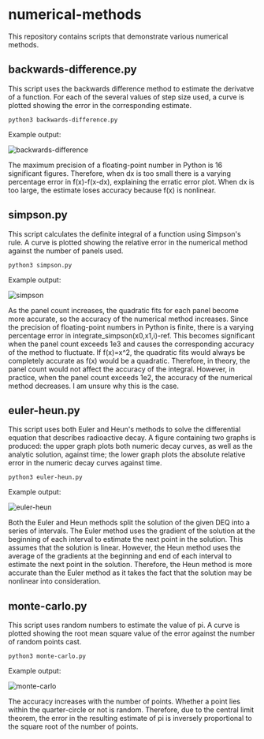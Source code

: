 # numerical-methods

This repository contains scripts that demonstrate various numerical methods.

## backwards-difference.py

This script uses the backwards difference method to estimate the derivatve of a function. For each of the several values of step size used, a curve is plotted showing the error in the corresponding estimate.

	python3 backwards-difference.py

Example output:

![backwards-difference](https://user-images.githubusercontent.com/97130665/150401262-a8ff538d-c658-4183-9809-c67c445f25f3.png)

The maximum precision of a floating-point number in Python is 16 significant figures. Therefore, when dx is too small there is a varying percentage error in f(x)-f(x-dx), explaining the erratic error plot. When dx is too large, the estimate loses accuracy because f(x) is nonlinear.

## simpson.py

This script calculates the definite integral of a function using Simpson's rule. A curve is plotted showing the relative error in the numerical method against the number of panels used.

	python3 simpson.py

Example output:

![simpson](https://user-images.githubusercontent.com/97130665/150401285-0db0cfaa-ee79-44ff-8cf4-6e7a2320ea71.png)

As the panel count increases, the quadratic fits for each panel become more accurate, so the accuracy of the numerical method increases. Since the precision of floating-point numbers in Python is finite, there is a varying percentage error in integrate_simpson(x0,x1,i)-ref. This becomes significant when the panel count exceeds 1e3 and causes the corresponding accuracy of the method to fluctuate. If f(x)=x^2, the quadratic fits would always be completely accurate as f(x) would be a quadratic. Therefore, in theory, the panel count would not affect the accuracy of the integral. However, in practice, when the panel count exceeds 1e2, the accuracy of the numerical method decreases. I am unsure why this is the case.

## euler-heun.py

This script uses both Euler and Heun's methods to solve the differential equation that describes radioactive decay. A figure containing two graphs is produced: the upper graph plots both numeric decay curves, as well as the analytic solution, against time; the lower graph plots the absolute relative error in the numeric decay curves against time.

	python3 euler-heun.py

Example output:

![euler-heun](https://user-images.githubusercontent.com/97130665/150401322-055aadbc-9a01-4619-b8d1-fd80303c05ab.png)

Both the Euler and Heun methods split the solution of the given DEQ into a series of intervals. The Euler method uses the gradient of the solution at the beginning of each interval to estimate the next point in the solution. This assumes that the solution is linear. However, the Heun method uses the average of the gradients at the beginning and end of each interval to estimate the next point in the solution. Therefore, the Heun method is more accurate than the Euler method as it takes the fact that the solution may be nonlinear into consideration.

## monte-carlo.py

This script uses random numbers to estimate the value of pi. A curve is plotted showing the root mean square value of the error against the number of random points cast.

	python3 monte-carlo.py

Example output:

![monte-carlo](https://user-images.githubusercontent.com/97130665/150401346-d9524f28-5623-4c1b-9797-b63de5108b2b.png)

The accuracy increases with the number of points. Whether a point lies within the quarter-circle or not is random. Therefore, due to the central limit theorem, the error in the resulting estimate of pi is inversely proportional to the square root of the number of points.

